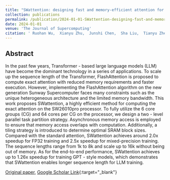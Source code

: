 ```yaml
---
title: "SWattention: designing fast and memory-efficient attention for a new Sunway Supercomputer"
collection: publications
permalink: /publication/2024-01-01-SWattention-designing-fast-and-memory-efficient-attention-for-a-new-Sunway-Supercomputer
date: 2024-01-01
venue: 'The Journal of Supercomputing'
citation: ' Ruohan Wu,  Xianyu Zhu,  Junshi Chen,  Sha Liu,  Tianyu Zheng,  Xin Liu,  Hong An, &quot;SWattention: designing fast and memory-efficient attention for a new Sunway Supercomputer.&quot; The Journal of Supercomputing, 2024.'
---
```


## Abstract

In the past few years, Transformer - based large language models (LLM) have become the dominant technology in a series of applications. To scale up the sequence length of the Transformer, FlashAttention is proposed to compute exact attention with reduced memory requirements and faster execution. However, implementing the FlashAttention algorithm on the new generation Sunway Supercomputer faces many constraints such as the unique heterogeneous architecture and the limited memory bandwidth.
This work proposes SWattention, a highly efficient method for computing the exact attention on the SW26010pro processor. To fully utilize the 6 core groups (CG) and 64 cores per CG on the processor, we design a two - level parallel task partition strategy. Asynchronous memory access is employed to ensure that memory access overlaps with computation. Additionally, a tiling strategy is introduced to determine optimal SRAM block sizes.
Compared with the standard attention, SWattention achieves around 2.0x speedup for FP32 training and 2.5x speedup for mixed-precision training. The sequence lengths range from 1k to 8k and scale up to 16k without being out of memory. As for the end-to-end performance, SWattention achieves up to 1.26x speedup for training GPT - style models, which demonstrates that SWattention enables longer sequence length for LLM training.

[Original paper](http://zhuxy-USTC.github.io/files/swattention.pdf), [Google Scholar Link](https://scholar.google.com/citations?view_op=view_citation&hl=en&user=k2ajuuEAAAAJ&citation_for_view=k2ajuuEAAAAJ:qjMakFHDy7sC){:target="_blank"}